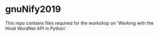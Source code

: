 # gnuNify2019
This repo contains files required for the workshop on 'Working with the Hindi WordNet API in Python'.
